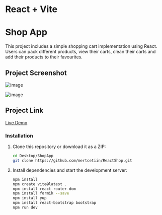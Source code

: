 # React + Vite

# Shop App

This project includes a simple shopping cart implementation using React. Users can pack different products, view their carts, clean their carts and add their products to their favourites.

## Project Screenshot

![image](https://github.com/mertcetiin/ReactShop/assets/102957602/9705dd6d-6e7d-4ffc-a2fe-b81cf259e728)

![image](https://github.com/mertcetiin/ReactShop/assets/102957602/c0039825-8ef5-4da8-8ca1-10a664fd04dd)


## Project Link

[Live Demo](https://react-shop-six-self.vercel.app)


### Installation

1. Clone this repository or download it as a ZIP:

   ```bash
   cd Desktop/ShopApp
   git clone https://github.com/mertcetiin/ReactShop.git

2. Install dependencies and start the development server:

   ```bash
   npm install
   npm create vite@latest .
   npm install react-router-dom
   npm install formik --save
   npm install yup
   npm install react-bootstrap bootstrap
   npm run dev
